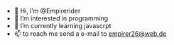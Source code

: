 - 👋 Hi, I’m @Empirerider
- 👀 I’m interested in programming
- 🌱 I’m currently learning javascrpt
- 📫 to reach me send a e-mail to empirer26@web.de

<!---
Empirerider/Empirerider is a ✨ special ✨ repository because its `README.md` (this file) appears on your GitHub profile.
You can click the Preview link to take a look at your changes.
--->

